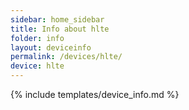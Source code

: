 ```yaml
---
sidebar: home_sidebar
title: Info about hlte
folder: info
layout: deviceinfo
permalink: /devices/hlte/
device: hlte
---
```

{% include templates/device_info.md %}
